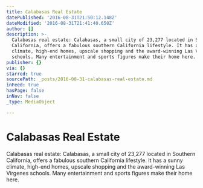 ```yaml
---
title: Calabasas Real Estate
datePublished: '2016-08-31T21:50:12.148Z'
dateModified: '2016-08-31T21:41:40.650Z'
author: []
description: >-
  Calabasas real estate: Calabasas, a small city of 23,277 located in Southern
  California, offers a fabulous southern California lifestyle. It has a sunny
  climate, high-end homes, upscale shopping and the award-winning Las Virgenes
  schools. Many entertainment and sports figures make their home here.
publisher: {}
via: {}
starred: true
sourcePath: _posts/2016-08-31-calabasas-real-estate.md
inFeed: true
hasPage: false
inNav: false
_type: MediaObject

---
```

# Calabasas Real Estate

Calabasas real estate: Calabasas, a small city of 23,277 located in Southern California, offers a fabulous southern California lifestyle. It has a sunny climate, high-end homes, upscale shopping and the award-winning Las Virgenes schools. Many entertainment and sports figures make their home here.